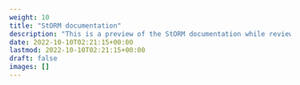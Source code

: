 ```yaml
---
weight: 10
title: "StORM documentation"
description: "This is a preview of the StORM documentation while review of the associated paper is ongoing. StORM will become publicly available once the review has completed."
date: 2022-10-10T02:21:15+00:00
lastmod: 2022-10-10T02:21:15+00:00
draft: false
images: []
--- 
```

